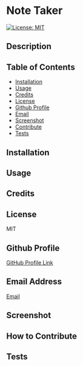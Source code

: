 # Note Taker
 [![License: MIT](https://img.shields.io/badge/License-MIT-yellow.svg)](https://opensource.org/licenses/MIT)
## Description

## Table of Contents
- [Installation](#installation)
- [Usage](#usage)
- [Credits](#credits)
- [License](#license)
- [Github Profile](#github)
- [Email](#email)
- [Screenshot](#screenshot)
- [Contribute](#contribution)
- [Tests](#tests)
## Installation

## Usage

## Credits

## License
MIT
## Github Profile
 <a href="https://github.com/Jackson-Barker">GitHub Profile Link</a> 
## Email Address
<a href="mailto:barkerwjackson@gmail.com">Email</a>
## Screenshot
## How to Contribute

## Tests
